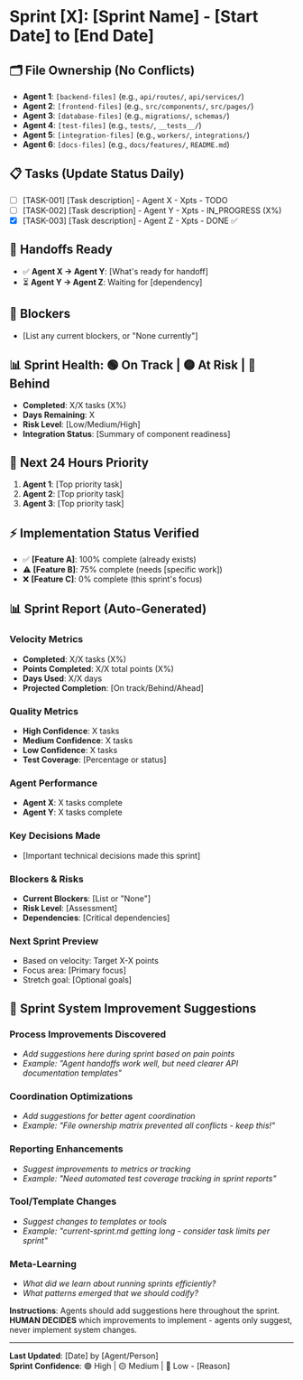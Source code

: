 # Sprint [X]: [Sprint Name] - [Start Date] to [End Date]

## 🗂️ File Ownership (No Conflicts)
- **Agent 1**: `[backend-files]` (e.g., `api/routes/`, `api/services/`)
- **Agent 2**: `[frontend-files]` (e.g., `src/components/`, `src/pages/`)
- **Agent 3**: `[database-files]` (e.g., `migrations/`, `schemas/`)
- **Agent 4**: `[test-files]` (e.g., `tests/`, `__tests__/`)
- **Agent 5**: `[integration-files]` (e.g., `workers/`, `integrations/`)
- **Agent 6**: `[docs-files]` (e.g., `docs/features/`, `README.md`)

## 📋 Tasks (Update Status Daily)
- [ ] [TASK-001] [Task description] - Agent X - Xpts - TODO
- [ ] [TASK-002] [Task description] - Agent Y - Xpts - IN_PROGRESS (X%)
- [x] [TASK-003] [Task description] - Agent Z - Xpts - DONE ✅

## 🔗 Handoffs Ready
- ✅ **Agent X → Agent Y**: [What's ready for handoff]
- ⏳ **Agent Y → Agent Z**: Waiting for [dependency]

## 🚨 Blockers
- [List any current blockers, or "None currently"]

## 📊 Sprint Health: 🟢 On Track | 🟡 At Risk | 🔴 Behind
- **Completed**: X/X tasks (X%)
- **Days Remaining**: X
- **Risk Level**: [Low/Medium/High]
- **Integration Status**: [Summary of component readiness]

## 🎯 Next 24 Hours Priority
1. **Agent 1**: [Top priority task]
2. **Agent 2**: [Top priority task]
3. **Agent 3**: [Top priority task]

## ⚡ Implementation Status Verified
- ✅ **[Feature A]**: 100% complete (already exists)
- ⚠️ **[Feature B]**: 75% complete (needs [specific work])
- ❌ **[Feature C]**: 0% complete (this sprint's focus)

## 📊 Sprint Report (Auto-Generated)

### Velocity Metrics
- **Completed**: X/X tasks (X%)
- **Points Completed**: X/X total points (X%)
- **Days Used**: X/X days  
- **Projected Completion**: [On track/Behind/Ahead]

### Quality Metrics
- **High Confidence**: X tasks
- **Medium Confidence**: X tasks
- **Low Confidence**: X tasks
- **Test Coverage**: [Percentage or status]

### Agent Performance
- **Agent X**: X tasks complete
- **Agent Y**: X tasks complete

### Key Decisions Made
- [Important technical decisions made this sprint]

### Blockers & Risks
- **Current Blockers**: [List or "None"]
- **Risk Level**: [Assessment]
- **Dependencies**: [Critical dependencies]

### Next Sprint Preview  
- Based on velocity: Target X-X points
- Focus area: [Primary focus]
- Stretch goal: [Optional goals]

## 🔧 Sprint System Improvement Suggestions

### Process Improvements Discovered
- *Add suggestions here during sprint based on pain points*
- *Example: "Agent handoffs work well, but need clearer API documentation templates"*

### Coordination Optimizations
- *Add suggestions for better agent coordination*
- *Example: "File ownership matrix prevented all conflicts - keep this!"*

### Reporting Enhancements  
- *Suggest improvements to metrics or tracking*
- *Example: "Need automated test coverage tracking in sprint reports"*

### Tool/Template Changes
- *Suggest changes to templates or tools*
- *Example: "current-sprint.md getting long - consider task limits per sprint"*

### Meta-Learning
- *What did we learn about running sprints efficiently?*
- *What patterns emerged that we should codify?*

**Instructions**: Agents should add suggestions here throughout the sprint. **HUMAN DECIDES** which improvements to implement - agents only suggest, never implement system changes.

---
**Last Updated**: [Date] by [Agent/Person]  
**Sprint Confidence**: 🟢 High | 🟡 Medium | 🔴 Low - [Reason]